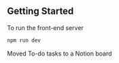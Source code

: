 ## Getting Started

To run the front-end server

```bash
npm run dev
```



Moved To-do tasks to a Notion board
